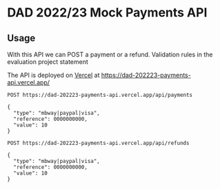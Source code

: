 # DAD 2022/23 Mock Payments API

## Usage

With this API we can POST a payment or a refund. Validation rules in the evaluation project statement

The API is deployed on [Vercel](vercel.com) at https://dad-202223-payments-api.vercel.app/

```
POST https://dad-202223-payments-api.vercel.app/api/payments

{
  "type": "mbway|paypal|visa",
  "reference": 0000000000,
  "value": 10
}
```

```
POST https://dad-202223-payments-api.vercel.app/api/refunds

{
  "type": "mbway|paypal|visa",
  "reference": 0000000000,
  "value": 10
}
```
